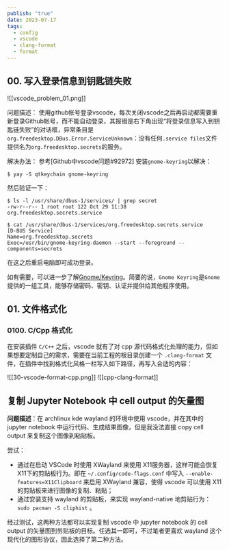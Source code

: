 ```yaml
---
publish: "true"
date: 2023-07-17
tags:
  - config
  - vscode
  - clang-format
  - format
---
```

## 00. 写入登录信息到钥匙链失败

![[vscode_problem_01.png]]


问题描述：
使用github帐号登录vscode，每次关闭vscode之后再启动都需要重新登录Github帐号，而不能自动登录，其报错是右下角出现“将登录信息写入到钥匙链失败”的对话框，异常条目是`org.freedesktop.DBus.Error.ServiceUnknown`：没有任何`.service files`文件提供名为`org.freedesktop.secrets`的服务。

解决办法：
参考[Github中vscode问题#92972]
安装`gnome-keyring`以解决：
```shell
$ yay -S qtkeychain gnome-keyring
```

然后验证一下：
```shell
$ ls -l /usr/share/dbus-1/services/ | grep secret
-rw-r--r-- 1 root root 122 Oct 29 11:38 org.freedesktop.secrets.service

$ cat /usr/share/dbus-1/services/org.freedesktop.secrets.service
[D-BUS Service]
Name=org.freedesktop.secrets
Exec=/usr/bin/gnome-keyring-daemon --start --foreground --components=secrets
```

在这之后重启电脑即可成功登录。

如有需要，可以进一步了解[Gnome/Keyring](https://wiki.archlinux.org/title/GNOME_%28%E7%AE%80%E4%BD%93%E4%B8%AD%E6%96%87%29/Keyring_%28%E7%AE%80%E4%BD%93%E4%B8%AD%E6%96%87%29)。简要的说，`Gnome Keyring`是`Gnome`提供的一组工具，能够存储密码、密钥、认证并提供给其他程序使用。

## 01. 文件格式化
### 0100. C/Cpp 格式化

在安装插件 `C/C++` 之后，vscode 就有了对 cpp 源代码格式化处理的能力，但如果想要定制自己的需求，需要在当前工程的根目录创建一个 `.clang-format` 文件，在插件中找到格式化风格一栏写入如下路径，再写入合适的内容：

![[30-vscode-format-cpp.png]]
![[cpp-clang-format]]

## 复制 Jupyter Notebook 中 cell output 的矢量图

**问题描述**：在 archlinux kde wayland 的环境中使用 vscode，并在其中的 jupyter notebook 中运行代码、生成结果图像，但是我没法直接 copy cell output 来复制这个图像到粘贴板。

尝试：
- 通过在启动 VSCode 时使用 XWayland 来使用 X11服务器，这样可能会恢复 X11下的剪贴板行为。即在 `~/.config/code-flags.conf` 中写入 `--enable-features=X11Clipboard` 来启用 XWayland 兼容，使得 vscode 可以使用 X11 的剪贴板来进行图像的复制、粘贴；
- 通过安装支持 wayland 的剪贴板，来实现 wayland-native 地剪贴行为：`sudo pacman -S cliphist` 。

经过测试，这两种方法都可以实现复制 vscode 中 jupyter notebook 的 cell output 的矢量图到剪贴板的目标。任选其一即可，不过笔者更喜欢 wayland 这个现代化的图形协议，因此选择了第二种方法。